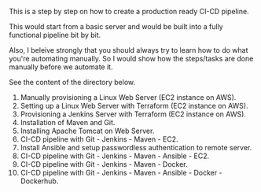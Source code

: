 This is a step by step on how to create a production ready CI-CD pipeline.

This would start from a basic server and would be built into a fully functional pipeline bit by bit. 

Also, I beleive strongly that you should always try to learn how to do what you're automating manually. So I would show how the steps/tasks are done manually before we automate it.

See the content of the directory below.

1)  Manually provisioning a Linux Web Server (EC2 instance on AWS).
2)  Setting up a Linux Web Server with Terraform (EC2 instance on AWS).
3)  Provisioning a Jenkins Server with Terraform (EC2 instance on AWS).
4)  Installation of Maven and Git.
5)  Installing Apache Tomcat on Web Server.
6)  CI-CD pipeline with Git - Jenkins - Maven - EC2.
7)  Install Ansible and setup passwordless authentication to remote server.
8)  CI-CD pipeline with Git - Jenkins - Maven - Ansible - EC2.
9)  CI-CD pipeline with Git - Jenkins - Maven - Docker.
10) CI-CD pipeline with Git - Jenkins - Maven - Ansible - Docker - Dockerhub.
